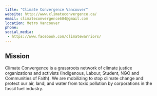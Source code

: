 ```yaml
---
title: "Climate Convergence Vancouver"
website: http://www.climateconvergence.ca/
email: climateconvergence604@gmail.com
location: Metro Vancouver
phone: 
social_media: 
 - https://www.facebook.com/climatewarriors/
---
```


## Mission

Climate Convergence is a grassroots network of climate justice organizations and activists (Indigenous, Labour, Student, NGO and Communities of Faith).  We are mobilizing to stop climate change and protect our air, land, and water from toxic pollution by corporations in the fossil fuel industry.

